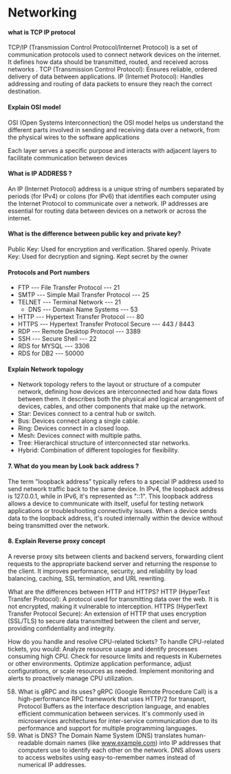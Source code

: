# Networking

#### what is TCP IP protocol
TCP/IP (Transmission Control Protocol/Internet Protocol) is a set of communication protocols used to connect network devices on the internet. It defines how data should be transmitted, routed, and received across networks . TCP (Transmission Control Protocol): Ensures reliable, ordered delivery of data between applications.
IP (Internet Protocol): Handles addressing and routing of data packets to ensure they reach the correct destination.


 
 
#### Explain OSI model
OSI (Open Systems Interconnection)
the OSI model helps us understand the different parts involved in sending and receiving data over a network, from the physical wires to the software applications

Each layer serves a specific purpose and interacts with adjacent layers to facilitate communication between devices
 
 
#### What is IP ADDRESS ?
  An IP (Internet Protocol) address is a unique string of numbers separated by periods (for IPv4) or colons (for IPv6) that identifies each computer using the Internet Protocol to communicate over a network. IP addresses are essential for routing data between devices on a network or across the internet.
 
#### What is the difference between  public key and  private key?
Public Key: Used for encryption and verification. Shared openly.
Private Key: Used for decryption and signing. Kept secret by the owner
 
#### Protocols and Port numbers
- FTP --- File Transfer Protocol --- 21
- SMTP --- Simple Mail Transfer Protocol --- 25
- TELNET --- Terminal  Network  ---  21
  -  DNS --- Domain Name Systems --- 53
- HTTP --- Hypertext Transfer Protocol --- 80
- HTTPS  --- Hypertext Transfer Protocol Secure --- 443 / 8443
- RDP ---  Remote Desktop Protocol  --- 3389
- SSH  ---  Secure Shell --- 22
- RDS for MYSQL   ---   3306
- RDS for  DB2   ---   50000


 
#### Explain Network topology
- Network topology refers to the layout or structure of a computer network, defining how devices are interconnected and how data flows between them. It describes both the physical and logical arrangement of devices, cables, and other components that make up the network.
- Star: Devices connect to a central hub or switch.
- Bus: Devices connect along a single cable.
- Ring: Devices connect in a closed loop.
- Mesh: Devices connect with multiple paths.
- Tree: Hierarchical structure of interconnected star networks.
- Hybrid: Combination of different topologies for flexibility.

#### 7.  What do you mean by Look back address ?
The term "loopback address" typically refers to a special IP address used to send network traffic back to the same device. In IPv4, the loopback address is 127.0.0.1, while in IPv6, it's represented as "::1".
This loopback address allows a device to communicate with itself, useful for testing network applications or troubleshooting connectivity issues. When a device sends data to the loopback address, it's routed internally within the device without being transmitted over the network.


#### 8.  Explain Reverse proxy concept
A reverse proxy sits between clients and backend servers, forwarding client requests to the appropriate backend server and returning the response to the client. It improves performance, security, and reliability by load balancing, caching, SSL termination, and URL rewriting.



What are the differences between HTTP and HTTPS?
HTTP (HyperText Transfer Protocol): A protocol used for transmitting data over the web. It is not encrypted, making it vulnerable to interception.
HTTPS (HyperText Transfer Protocol Secure): An extension of HTTP that uses encryption (SSL/TLS) to secure data transmitted between the client and server, providing confidentiality and integrity.

How do you handle and resolve CPU-related tickets?
To handle CPU-related tickets, you would:
Analyze resource usage and identify processes consuming high CPU.
Check for resource limits and requests in Kubernetes or other environments.
Optimize application performance, adjust configurations, or scale resources as needed.
Implement monitoring and alerts to proactively manage CPU utilization.



58. What is gRPC and its uses?
gRPC (Google Remote Procedure Call) is a high-performance RPC framework that uses HTTP/2 for transport, Protocol Buffers as the interface description language, and enables efficient communication between services. It's commonly used in microservices architectures for inter-service communication due to its performance and support for multiple programming languages.
59. What is DNS?
The Domain Name System (DNS) translates human-readable domain names (like www.example.com) into IP addresses that computers use to identify each other on the network. DNS allows users to access websites using easy-to-remember names instead of numerical IP addresses.
